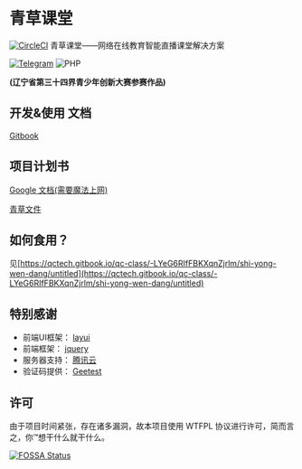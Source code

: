 # 青草课堂
[![CircleCI](https://circleci.com/gh/qcminecraft/qc_classrom.svg?style=svg&circle-token=e33f17a2b23f23e80f9d31d6e34b0ff898fd3ff4)](https://circleci.com/gh/qcminecraft/qc_classrom)
青草课堂——网络在线教育智能直播课堂解决方案

[![Telegram](https://img.shields.io/badge/Telegram-Join--the--chat-green.svg?logo=telegram&style=for-the-badge)](https://t.me/joinchat/IoZlgxelV02lQRfJSxDCtA)
![PHP](https://img.shields.io/badge/PHP-v5.6-green.svg?logo=php&style=for-the-badge)

**(辽宁省第三十四界青少年创新大赛参赛作品)**
## 开发&使用 文档
[Gitbook](https://qctech.gitbook.io/qc-class/-LYeG6RIfFBKXqnZjrlm/)

## 项目计划书
[Google 文档(需要魔法上网)](https://docs.google.com/document/d/1wucpRcdmW1fEJq2huDKZVGJLCpeBQYsSts2dUoesVe8/edit?usp=sharing)

[青草文件](https://file.qcminecraft.com/index.php?share/file&user=1&sid=TYmnaZNw)

## 如何食用？
见[https://qctech.gitbook.io/qc-class/-LYeG6RIfFBKXqnZjrlm/shi-yong-wen-dang/untitled](https://qctech.gitbook.io/qc-class/-LYeG6RIfFBKXqnZjrlm/shi-yong-wen-dang/untitled)

## 特别感谢
- 前端UI框架： [layui](https://github.com/sentsin/layui)
- 前端框架： [jquery](https://github.com/jquery/jquery)
- 服务器支持： [腾讯云](https://cloud.tencent.com/)
- 验证码提供： [Geetest](https://www.geetest.com/)

## 许可
由于项目时间紧张，存在诸多漏洞，故本项目使用 WTFPL 协议进行许可，简而言之，你™想干什么就干什么。

[![FOSSA Status](https://app.fossa.io/api/projects/git%2Bgithub.com%2Fqcminecraft%2Fqc_classrom.svg?type=large)](https://app.fossa.io/projects/git%2Bgithub.com%2Fqcminecraft%2Fqc_classrom?ref=badge_large)
